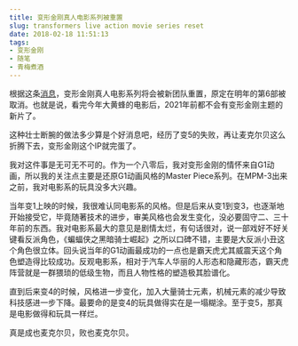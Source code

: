 ```yaml
---
title: 变形金刚真人电影系列被重置
slug: transformers live action movie series reset
date: 2018-02-18 11:51:13
tags:
- 变形金刚
- 随笔
- 青梅煮酒
---
```

根据这条[消息](http://news.tfw2005.com/2018/02/16/transformers-cinematic-universe-current-movie-series-rebooted-358641)，变形金刚真人电影系列将会被新团队重置，原定在明年的第6部被取消。也就是说，看完今年大黄蜂的电影后，2021年前都不会有变形金刚主题的新片了。

这种壮士断腕的做法多少算是个好消息吧，经历了变5的失败，再让麦克尔贝这么折腾下去，变形金刚这个IP就完蛋了。

我对这件事是无可无不可的。作为一个八零后，我对变形金刚的情怀来自G1动画，所以我的关注点主要是还原G1动画风格的Master Piece系列。在MPM-3出来之前，我对电影系的玩具没多大兴趣。

当年变1上映的时候，我很难认同电影系的风格。但是后来从变1到变3，也逐渐地开始接受它，毕竟随著技术的进步，审美风格也会发生变化，没必要固守二、三十年前的东西。我对电影系最大的意见是剧情太烂，有句话很对，说一部戏好不好关键看反派角色，《蝙蝠侠之黑暗骑士崛起》之所以口碑不错，主要是大反派小丑这个角色很立体。回头说当年的G1动画最成功的一点也是霸天虎尤其威震天这个角色塑造得比较成功。反观电影系，相对于汽车人华丽的人形态和隐藏形态，霸天虎阵营就是一群猥琐的低级生物，而且人物性格的塑造极其脸谱化。

直到后来变4的时候，风格进一步变化，加入大量骑士元素，机械元素的减少导致科技感进一步下降。最要命的是变4的玩具做得实在是一塌糊涂。至于变5，那真是电影做得和玩具一样烂。

真是成也麦克尔贝，败也麦克尔贝。


